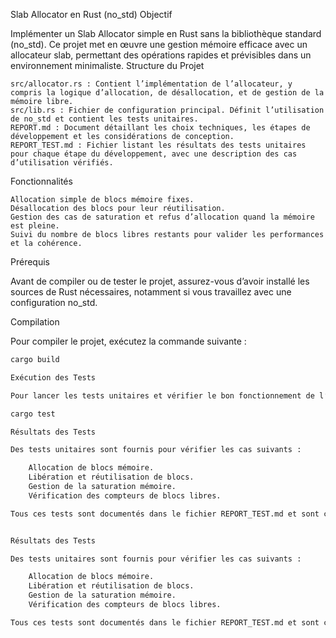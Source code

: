 Slab Allocator en Rust (no_std)
Objectif

Implémenter un Slab Allocator simple en Rust sans la bibliothèque standard (no_std). Ce projet met en œuvre une gestion mémoire efficace avec un allocateur slab, permettant des opérations rapides et prévisibles dans un environnement minimaliste.
Structure du Projet

    src/allocator.rs : Contient l’implémentation de l’allocateur, y compris la logique d’allocation, de désallocation, et de gestion de la mémoire libre.
    src/lib.rs : Fichier de configuration principal. Définit l’utilisation de no_std et contient les tests unitaires.
    REPORT.md : Document détaillant les choix techniques, les étapes de développement et les considérations de conception.
    REPORT_TEST.md : Fichier listant les résultats des tests unitaires pour chaque étape du développement, avec une description des cas d’utilisation vérifiés.

Fonctionnalités

    Allocation simple de blocs mémoire fixes.
    Désallocation des blocs pour leur réutilisation.
    Gestion des cas de saturation et refus d’allocation quand la mémoire est pleine.
    Suivi du nombre de blocs libres restants pour valider les performances et la cohérence.

Prérequis

Avant de compiler ou de tester le projet, assurez-vous d’avoir installé les sources de Rust nécessaires, notamment si vous travaillez avec une configuration no_std.


Compilation

Pour compiler le projet, exécutez la commande suivante :

```bash
cargo build

Exécution des Tests

Pour lancer les tests unitaires et vérifier le bon fonctionnement de l’allocateur, utilisez la commande suivante :

cargo test

Résultats des Tests

Des tests unitaires sont fournis pour vérifier les cas suivants :

    Allocation de blocs mémoire.
    Libération et réutilisation de blocs.
    Gestion de la saturation mémoire.
    Vérification des compteurs de blocs libres.

Tous ces tests sont documentés dans le fichier REPORT_TEST.md et sont conçus pour garantir la fiabilité de l’allocateur dans divers scénarios.


Résultats des Tests

Des tests unitaires sont fournis pour vérifier les cas suivants :

    Allocation de blocs mémoire.
    Libération et réutilisation de blocs.
    Gestion de la saturation mémoire.
    Vérification des compteurs de blocs libres.

Tous ces tests sont documentés dans le fichier REPORT_TEST.md et sont conçus pour garantir la fiabilité de l’allocateur dans divers scénarios.